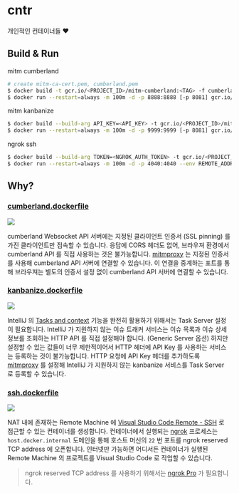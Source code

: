 # cntr

개인적인 컨테이너들 ❤️

## Build & Run

mitm cumberland

```sh
# create mitm-ca-cert.pem, cumberland.pem
$ docker build -t gcr.io/<PROJECT_ID>/mitm-cumberland:<TAG> -f cumberland.dockerfile .
$ docker run --restart=always -m 100m -d -p 8888:8888 [-p 8081] gcr.io/<PROJECT_ID>/mitm-cumberland:<TAG>
```

mitm kanbanize

```sh
$ docker build --build-arg API_KEY=<API_KEY> -t gcr.io/<PROJECT_ID>/mitm-kanbanize:<TAG> -f kanbanize.dockerfile .
$ docker run --restart=always -m 100m -d -p 9999:9999 [-p 8081] gcr.io/<PROJECT_ID>/mitm-kanbanize:<TAG>
```

ngrok ssh

```sh
$ docker build --build-arg TOKEN=<NGROK_AUTH_TOKEN> -t gcr.io/<PROJECT_ID>/ngrok-ssh:<TAG> -f ssh.dockerfile .
$ docker run --restart=always -m 100m -d -p 4040:4040 --env REMOTE_ADDR=<ADDR> gcr.io/<PROJECT_ID>/ngrok-ssh<TAG>
```

## Why?

### [cumberland.dockerfile](https://github.com/chitacan/cntr/blob/master/cumberland.dockerfile)

![](https://user-images.githubusercontent.com/286950/70865916-09f05900-1fa6-11ea-9a0f-888baf05c588.png)

cumberland Websocket API 서버에는 지정된 클라이언트 인증서 (SSL pinning) 를 가진 클라이언트만 접속할 수 있습니다. 응답에 CORS 헤더도 없어, 브라우져 환경에서 cumberland API 를 직접 사용하는 것은 불가능합니다. [mitmproxy](https://mitmproxy.org/) 는 지정된 인증서를 사용해 cumberland API 서버에 연결할 수 있습니다. 이 연결을 중계하는 포트를 통해 브라우져는 별도의 인증서 설정 없이 cumberland API 서버에 연결할 수 있습니다.

### [kanbanize.dockerfile](https://github.com/chitacan/cntr/blob/master/kanbanize.dockerfile)

![](https://user-images.githubusercontent.com/286950/70881185-207eca80-200f-11ea-87de-6c4510a5ddaa.png)

IntelliJ 의 [Tasks and context](https://www.jetbrains.com/help/idea/managing-tasks-and-context.html) 기능을 완전히 활용하기 위해서는 Task Server 설정이 필요합니다. IntelliJ 가 지원하지 않는 이슈 트래커 서비스는 이슈 목록과 이슈 상세 정보를 조회하는 HTTP API 를 직접 설정해야 합니다. (Generic Server 옵션) 하지만 설정할 수 있는 값들이 너무 제한적이어서 HTTP 헤더에 API Key 를 사용하는 서비스는 등록하는 것이 불가능합니다. HTTP 요청에 API Key 헤더를 추가하도록 [mitmproxy](https://mitmproxy.org/) 를 설정해 IntelliJ 가 지원하지 않는 kanbanize 서비스를 Task Server 로 등록할 수 있습니다.

### [ssh.dockerfile](https://github.com/chitacan/cntr/blob/master/ssh.dockerfile)

![](https://user-images.githubusercontent.com/286950/87880591-cd9a4500-ca2d-11ea-8bc2-6e6381417a0b.gif)

NAT 내에 존재하는 Remote Machine 에 [Visual Studio Code Remote - SSH](https://code.visualstudio.com/docs/remote/ssh) 로 접근할 수 있는 컨테이너를 생성합니다. 컨테이너에서 실행되는 [ngrok](https://github.com/inconshreveable/ngrok) 프로세스는 `host.docker.internal` 도메인을 통해 호스트 머신의 `22` 번 포트를 ngrok reserved TCP address 에 오픈합니다.  인터넷만 가능하면 어디서든 컨테이너가 실행된 Remote Machine 의 프로젝트를 Visual Studio Code 로 작업할 수 있습니다.

> ngrok reserved TCP address 를 사용하기 위해서는 [ngrok Pro](https://ngrok.com/pricing) 가 필요합니다.
